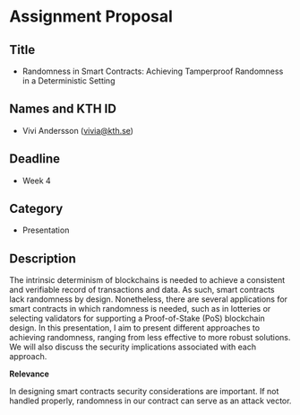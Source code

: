 # Assignment Proposal

## Title

- Randomness in Smart Contracts: Achieving Tamperproof Randomness in a Deterministic Setting

## Names and KTH ID

- Vivi Andersson (vivia@kth.se)

## Deadline

- Week 4

## Category

- Presentation

## Description

The intrinsic determinism of blockchains is needed to achieve a consistent and verifiable record of transactions and data. As such, smart contracts lack randomness by design. Nonetheless, there are several applications for smart contracts in which randomness is needed, such as in lotteries or selecting validators for supporting a Proof-of-Stake (PoS) blockchain design. In this presentation, I aim to present different approaches to achieving randomness, ranging from less effective to more robust solutions. We will also discuss the security implications associated with each approach.

**Relevance**

In designing smart contracts security considerations are important. If not handled properly, randomness in our contract can serve as an attack vector. 